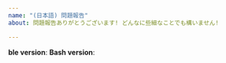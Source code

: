 ```yaml
---
name: "(日本語) 問題報告"
about: 問題報告ありがとうございます! どんなに些細なことでも構いません!

---
```


**ble version**: <!-- ble.sh をロードした上で `echo $BLE_VERSION` で確認できる値。または ble のバージョン及びコミットハッシュ -->
**Bash version**: <!-- `echo "$BASH_VERSION ($MACHTYPE)"` で確認できる値。または Bash のバージョン及び環境 -->
<!-- 以上の情報の代わりに、ble.sh をロードした状態で [Ctrl-x][Ctrl-v] を押した
  結果をコピー・貼り付けしていただく事も可能です。 -->

<!--- 問題についてここに自由に記述して下さって差し支えありません! 不明な点があ
  ればまたこちらからお尋ねしますのでご安心下さいませ。もし問題の発生している端
  末の画面の様子があれば、内容をコピー&ペーストして頂けると分かりやすいかもしれ
  ないので御一考頂ければ幸いです。 -->
